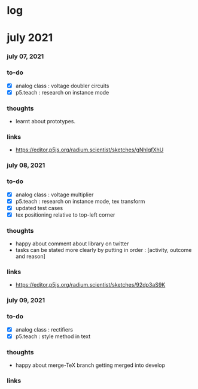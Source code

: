 # log

# july 2021

### july 07, 2021
### to-do 
- [x] analog class : voltage doubler circuits
- [x] p5.teach : research on instance mode

### thoughts 
- learnt about prototypes. 

### links
- https://editor.p5js.org/radium.scientist/sketches/gNhIgfXhU

### july 08, 2021
### to-do 
- [x] analog class : voltage multiplier
- [x] p5.teach : research on instance mode, tex transform
- [x] updated test cases
- [x] tex positioning relative to top-left corner

### thoughts 
- happy about comment about library on twitter
- tasks can be stated more clearly by putting in order : [activity, outcome and reason]

### links
- https://editor.p5js.org/radium.scientist/sketches/92dp3aS9K

### july 09, 2021
### to-do 
- [x] analog class : rectifiers
- [x] p5.teach : style method in text

### thoughts 
- happy about merge-TeX branch getting merged into develop

### links

